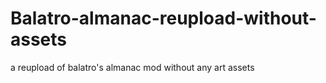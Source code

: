 # Balatro-almanac-reupload-without-assets
a reupload of balatro's almanac mod without any art assets
